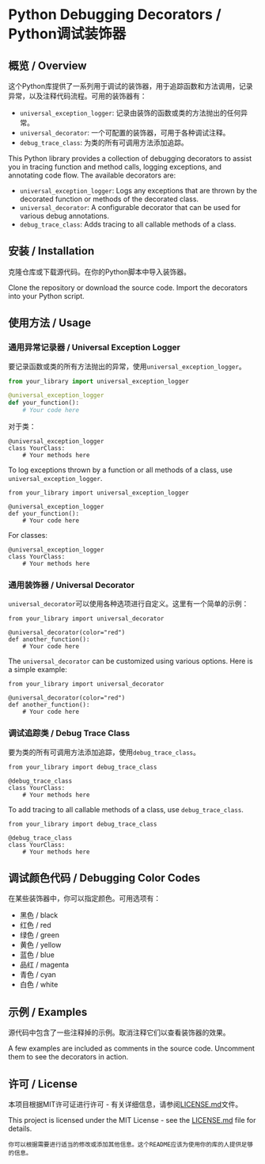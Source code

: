 # Python Debugging Decorators / Python调试装饰器

## 概览 / Overview

这个Python库提供了一系列用于调试的装饰器，用于追踪函数和方法调用，记录异常，以及注释代码流程。可用的装饰器有：

- `universal_exception_logger`: 记录由装饰的函数或类的方法抛出的任何异常。
- `universal_decorator`: 一个可配置的装饰器，可用于各种调试注释。
- `debug_trace_class`: 为类的所有可调用方法添加追踪。

This Python library provides a collection of debugging decorators to assist you in tracing function and method calls, logging exceptions, and annotating code flow. The available decorators are:

- `universal_exception_logger`: Logs any exceptions that are thrown by the decorated function or methods of the decorated class.
- `universal_decorator`: A configurable decorator that can be used for various debug annotations.
- `debug_trace_class`: Adds tracing to all callable methods of a class.

## 安装 / Installation

克隆仓库或下载源代码。在你的Python脚本中导入装饰器。

Clone the repository or download the source code. Import the decorators into your Python script.

## 使用方法 / Usage

### 通用异常记录器 / Universal Exception Logger

要记录函数或类的所有方法抛出的异常，使用`universal_exception_logger`。

```python
from your_library import universal_exception_logger

@universal_exception_logger
def your_function():
    # Your code here
```

对于类：

```
@universal_exception_logger
class YourClass:
    # Your methods here
```

To log exceptions thrown by a function or all methods of a class, use `universal_exception_logger`.

```
from your_library import universal_exception_logger

@universal_exception_logger
def your_function():
    # Your code here
```

For classes:

```
@universal_exception_logger
class YourClass:
    # Your methods here
```

### 通用装饰器 / Universal Decorator

`universal_decorator`可以使用各种选项进行自定义。这里有一个简单的示例：

```
from your_library import universal_decorator

@universal_decorator(color="red")
def another_function():
    # Your code here
```

The `universal_decorator` can be customized using various options. Here is a simple example:

```
from your_library import universal_decorator

@universal_decorator(color="red")
def another_function():
    # Your code here
```

### 调试追踪类 / Debug Trace Class

要为类的所有可调用方法添加追踪，使用`debug_trace_class`。

```
from your_library import debug_trace_class

@debug_trace_class
class YourClass:
    # Your methods here
```

To add tracing to all callable methods of a class, use `debug_trace_class`.

```
from your_library import debug_trace_class

@debug_trace_class
class YourClass:
    # Your methods here
```

## 调试颜色代码 / Debugging Color Codes

在某些装饰器中，你可以指定颜色。可用选项有：

- 黑色 / black
- 红色 / red
- 绿色 / green
- 黄色 / yellow
- 蓝色 / blue
- 品红 / magenta
- 青色 / cyan
- 白色 / white

## 示例 / Examples

源代码中包含了一些注释掉的示例。取消注释它们以查看装饰器的效果。

A few examples are included as comments in the source code. Uncomment them to see the decorators in action.

## 许可 / License

本项目根据MIT许可证进行许可 - 有关详细信息，请参阅[LICENSE.md](https://chat.openai.com/c/LICENSE.md)文件。

This project is licensed under the MIT License - see the [LICENSE.md](https://chat.openai.com/c/LICENSE.md) file for details.

```
你可以根据需要进行适当的修改或添加其他信息。这个README应该为使用你的库的人提供足够的信息。
```